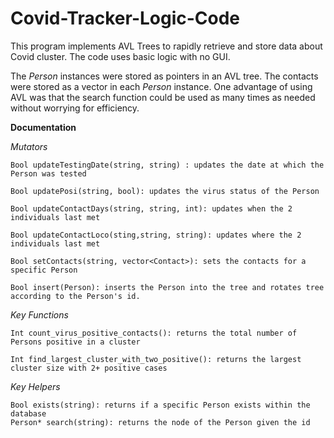 # Covid-Tracker-Logic-Code
This program implements AVL Trees to rapidly retrieve and store data about Covid cluster. 
The code uses basic logic with no GUI.

The *Person* instances were stored as pointers in an AVL tree. The contacts were stored as a vector in each *Person* instance.
One advantage of using AVL was that the search function could be used as many times as needed without worrying for efficiency.


**Documentation**

*Mutators*
```
Bool updateTestingDate(string, string) : updates the date at which the Person was tested

Bool updatePosi(string, bool): updates the virus status of the Person

Bool updateContactDays(string, string, int): updates when the 2 individuals last met

Bool updateContactLoco(sting,string, string): updates where the 2 individuals last met

Bool setContacts(string, vector<Contact>): sets the contacts for a specific Person

Bool insert(Person): inserts the Person into the tree and rotates tree according to the Person's id.
```

*Key Functions*
```
Int count_virus_positive_contacts(): returns the total number of Persons positive in a cluster

Int find_largest_cluster_with_two_positive(): returns the largest cluster size with 2+ positive cases
```

*Key Helpers*
```
Bool exists(string): returns if a specific Person exists within the database
Person* search(string): returns the node of the Person given the id
```
